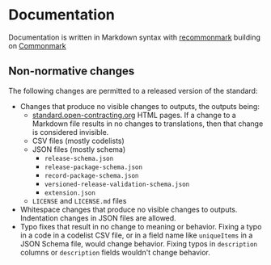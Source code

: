 # Documentation

Documentation is written in Markdown syntax with [recommonmark](https://recommonmark.readthedocs.org/en/latest/) building on [Commonmark](http://commonmark.org/)

## Non-normative changes

The following changes are permitted to a released version of the standard:

* Changes that produce no visible changes to outputs, the outputs being:
  * [standard.open-contracting.org](http://standard.open-contracting.org) HTML pages. If a change to a Markdown file results in no changes to translations, then that change is considered invisible.
  * CSV files (mostly codelists)
  * JSON files (mostly schema)
    * `release-schema.json`
    * `release-package-schema.json`
    * `record-package-schema.json`
    * `versioned-release-validation-schema.json`
    * `extension.json`
  * `LICENSE` and `LICENSE.md` files
* Whitespace changes that produce no visible changes to outputs. Indentation changes in JSON files are allowed.
* Typo fixes that result in no change to meaning or behavior. Fixing a typo in a code in a codelist CSV file, or in a field name like `uniqueItems` in a JSON Schema file, would change behavior. Fixing typos in `description` columns or `description` fields wouldn't change behavior.

